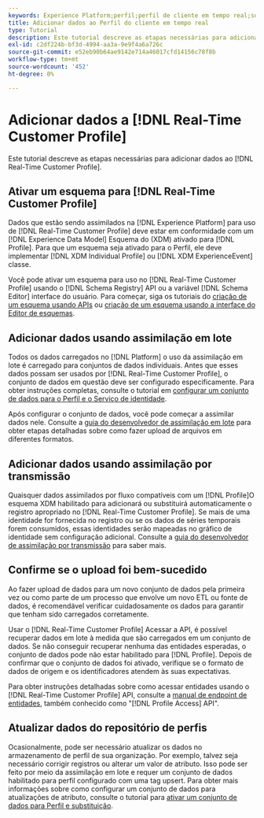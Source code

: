 ```yaml
---
keywords: Experience Platform;perfil;perfil de cliente em tempo real;solução de problemas;API;ativar perfil;Ativar perfil
title: Adicionar dados ao Perfil do cliente em tempo real
type: Tutorial
description: Este tutorial descreve as etapas necessárias para adicionar dados ao Perfil do cliente em tempo real.
exl-id: c2df224b-bf3d-4994-aa3a-9e9f4a6a726c
source-git-commit: e52eb90b64ae9142e714a46017cfd14156c78f8b
workflow-type: tm+mt
source-wordcount: '452'
ht-degree: 0%

---
```



# Adicionar dados a [!DNL Real-Time Customer Profile]

Este tutorial descreve as etapas necessárias para adicionar dados ao [!DNL Real-Time Customer Profile].

## Ativar um esquema para [!DNL Real-Time Customer Profile]

Dados que estão sendo assimilados na [!DNL Experience Platform] para uso de [!DNL Real-Time Customer Profile] deve estar em conformidade com um [!DNL Experience Data Model] Esquema do (XDM) ativado para [!DNL Profile]. Para que um esquema seja ativado para o Perfil, ele deve implementar [!DNL XDM Individual Profile] ou [!DNL XDM ExperienceEvent] classe.

Você pode ativar um esquema para uso no [!DNL Real-Time Customer Profile] usando o [!DNL Schema Registry] API ou a variável [!DNL Schema Editor] interface do usuário. Para começar, siga os tutoriais do [criação de um esquema usando APIs](../../xdm/tutorials/create-schema-api.md) ou [criação de um esquema usando a interface do Editor de esquemas](../../xdm/tutorials/create-schema-ui.md).

## Adicionar dados usando assimilação em lote

Todos os dados carregados no [!DNL Platform] o uso da assimilação em lote é carregado para conjuntos de dados individuais. Antes que esses dados possam ser usados por [!DNL Real-Time Customer Profile], o conjunto de dados em questão deve ser configurado especificamente. Para obter instruções completas, consulte o tutorial em [configurar um conjunto de dados para o Perfil e o Serviço de identidade](dataset-configuration.md).

Após configurar o conjunto de dados, você pode começar a assimilar dados nele. Consulte a [guia do desenvolvedor de assimilação em lote](../../ingestion/batch-ingestion/api-overview.md) para obter etapas detalhadas sobre como fazer upload de arquivos em diferentes formatos.

## Adicionar dados usando assimilação por transmissão

Quaisquer dados assimilados por fluxo compatíveis com um [!DNL Profile]O esquema XDM habilitado para adicionará ou substituirá automaticamente o registro apropriado no [!DNL Real-Time Customer Profile]. Se mais de uma identidade for fornecida no registro ou se os dados de séries temporais forem consumidos, essas identidades serão mapeadas no gráfico de identidade sem configuração adicional. Consulte a [guia do desenvolvedor de assimilação por transmissão](../../ingestion/tutorials/streaming-record-data.md) para saber mais.

## Confirme se o upload foi bem-sucedido

Ao fazer upload de dados para um novo conjunto de dados pela primeira vez ou como parte de um processo que envolve um novo ETL ou fonte de dados, é recomendável verificar cuidadosamente os dados para garantir que tenham sido carregados corretamente.

Usar o [!DNL Real-Time Customer Profile] Acessar a API, é possível recuperar dados em lote à medida que são carregados em um conjunto de dados. Se não conseguir recuperar nenhuma das entidades esperadas, o conjunto de dados pode não estar habilitado para [!DNL Profile]. Depois de confirmar que o conjunto de dados foi ativado, verifique se o formato de dados de origem e os identificadores atendem às suas expectativas.

Para obter instruções detalhadas sobre como acessar entidades usando o [!DNL Real-Time Customer Profile] API, consulte a [manual de endpoint de entidades](../api/entities.md), também conhecido como &quot;[!DNL Profile Access] API&quot;.

## Atualizar dados do repositório de perfis

Ocasionalmente, pode ser necessário atualizar os dados no armazenamento de perfil de sua organização. Por exemplo, talvez seja necessário corrigir registros ou alterar um valor de atributo. Isso pode ser feito por meio da assimilação em lote e requer um conjunto de dados habilitado para perfil configurado com uma tag upsert. Para obter mais informações sobre como configurar um conjunto de dados para atualizações de atributo, consulte o tutorial para [ativar um conjunto de dados para Perfil e substituição](../../catalog/datasets/enable-upsert.md).
